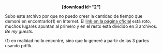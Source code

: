 <html><body><p style="text-align: center;"><strong>[download id="2"]</strong></p>

Subo este archivo por que no puedo creer la cantidad de tiempo que demoré en encontrarlo(1) en Internet. El <a href="http://orsai.bitacoras.com/2011/01/el-fin-de-la-pirateria.php" target="_blank">link en la página oficial</a> está roto, muchos lugares apuntan al primero y en el resto está dividido en 3 archivos. <em>Be my guests</em>.



(1) en realidad no lo encontré, sino que lo generé a partir de las 3 partes usando pdftk.</body></html>